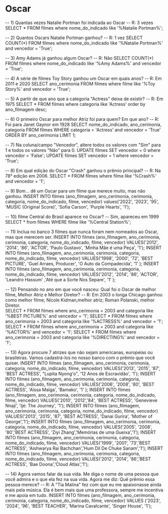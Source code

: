 # Oscar

-- 1) Quantas vezes Natalie Portman foi indicada ao Oscar
-- R: 3 vezes
SELECT * FROM filmes where nome_do_indicado like '%Natalie Portman%';

-- 2) Quantos Oscars Natalie Portman ganhou?
-- R: 1 vez
SELECT COUNT(*) FROM filmes where nome_do_indicado like '%Natalie Portman%' and vencedor = 'True';

-- 3) Amy Adams já ganhou algum Oscar?
-- R: Não
SELECT COUNT(*) FROM filmes where nome_do_indicado like '%Amy Adams%' and vencedor = 'True';

-- 4) A série de filmes Toy Story ganhou um Oscar em quais anos?
-- R: Em 2011 e 2020
SELECT ano_cerimonia FROM filmes where filme like '%Toy Story%' and vencedor = 'True';

-- 5) A partir de que ano que a categoria "Actress" deixa de existir? 
-- R: Em 1975
SELECT * FROM filmes where categoria like 'Actress' order by ano_filmagem desc;

-- 6) O primeiro Oscar para melhor Atriz foi para quem? Em que ano?
-- R: Foi para Janet Gaynor em 1928
SELECT nome_do_indicado, ano_cerimonia, categoria
FROM filmes
WHERE categoria = 'Actress' and vencedor = 'True'
ORDER BY ano_cerimonia
LIMIT 1;

-- 7) Na coluna/campo "Vencedor", altere todos os valores com "Sim" para 1 e todos os valores "Não" para 0.
UPDATE filmes SET vencedor = 0 where vencedor = 'False';
UPDATE filmes SET vencedor = 1 where vencedor = 'True';

-- 8) Em qual edição do Oscar "Crash" ganhou o prêmio principal?
-- R: Na 78° edição em 2006.
SELECT * FROM filmes where filme like '%Crash%' and vencedor = '1';

-- 9) Bom... dê um Oscar para um filme que merece muito, mas não ganhou.
INSERT INTO filmes (ano_filmagem, ano_cerimonia, cerimonia, categoria, nome_do_indicado, filme, vencedor) 
values('2022', '2023', '95', 'MUSIC (Original Score)', 'Sofia Carson', 'Purple Hearts', '1');

-- 10)  filme Central do Brasil aparece no Oscar?
-- Sim, apareceu em 1999
SELECT * from filmes WHERE filme like '%Central Station%';

-- 11) Inclua no banco 3 filmes que nunca foram nem nomeados ao Oscar, mas que merecem ser. 
INSERT INTO filmes (ano_filmagem, ano_cerimonia, cerimonia, categoria, nome_do_indicado, filme, vencedor) VALUES('2012', '2014', '86', 'ACTOR', 'Paulo Gustavo', 'Minha Mãe é uma Peça', '1');
INSERT INTO filmes (ano_filmagem, ano_cerimonia, cerimonia, categoria, nome_do_indicado, filme, vencedor) VALUES('1998', '2000', '72', 'BEST PICTURE', 'Guel Arraes, Producer', 'O Auto da Compadecida', '1' );
INSERT INTO filmes (ano_filmagem, ano_cerimonia, cerimonia, categoria, nome_do_indicado, filme, vencedor) VALUES('2012', '2014', '86', 'ACTOR', 'Leandro Hassum' ,'Até que a Sorte Nos Separe', '1' );

-- 12) Pensando no ano em que você nasceu: Qual foi o Oscar de melhor filme, Melhor Atriz e Melhor Diretor?
-- R: Em 2003 o longa Chicago ganhou como melhor filme; Nicole Kidman,melhor atriz; Roman Polanski, melhor Diretor.   
SELECT * FROM filmes where ano_cerimonia = 2003 and categoria like '%BEST PICTURE%' and vencedor = '1';
SELECT * FROM filmes where ano_cerimonia = 2003 and categoria like '%ACTRESS%' and vencedor = '1';
SELECT * FROM filmes where ano_cerimonia = 2003 and categoria like '%ACTOR%' and vencedor = '1';
SELECT * FROM filmes where ano_cerimonia = 2003 and categoria like '%DIRECTING%' and vencedor = '1';

-- 13) Agora procure 7 atrizes que não sejam americanas, europeias ou brasileiras.  Vamos cadastrá-los no nosso banco com o prêmio que você quiser. 
INSERT INTO filmes (ano_filmagem, ano_cerimonia, cerimonia, categoria, nome_do_indicado, filme, vencedor) VALUES('2013', '2015', '87', 'BEST ACTRESS', "Lupita Nyong'o", '12 Anos de Escravidão', '1');
INSERT INTO filmes (ano_filmagem, ano_cerimonia, cerimonia, categoria, nome_do_indicado, filme, vencedor) VALUES('2006', '2008', '80', 'BEST ACTRESS', 'Aïssa Maïga', 'Bamako', '1' );
INSERT INTO filmes (ano_filmagem, ano_cerimonia, cerimonia, categoria, nome_do_indicado, filme, vencedor) VALUES('2010', '2012','84', 'BEST ACTRESS', 'Genevieve Nnaji', 'Ijé: The Journey', '1');
INSERT INTO filmes (ano_filmagem, ano_cerimonia, cerimonia, categoria, nome_do_indicado, filme, vencedor) VALUES('2013', '2015', '87', 'BEST ACTRESS', 'Danai Gurira', 'Mother of George','1');
INSERT INTO filmes (ano_filmagem, ano_cerimonia, cerimonia, categoria, nome_do_indicado, filme, vencedor) VALUES('2005', '2008', '80','BEST ACTRESS', 'Ziyi Zhang','Memórias de uma Gueixa','1');
INSERT INTO filmes (ano_filmagem, ano_cerimonia, cerimonia, categoria, nome_do_indicado, filme, vencedor) VALUES('1999', '2001', '73','BEST ACTRESS', 'Aishwarya Rai Bachchan','Hum Dil De Chuke Sanam','1');
INSERT INTO filmes (ano_filmagem, ano_cerimonia, cerimonia, categoria, nome_do_indicado, filme, vencedor) VALUES('2012', '2014', '86','BEST ACTRESS', 'Bae Doona','Cloud Atlas','1');

-- 14) Agora vamos falar da sua vida. Me diga o nome de uma pessoa que você admira e o que ela fez na sua vida. Agora me diz: Quê prêmio essa pessoa merece? 
-- R: A "Tia Malina" fez com que eu me apaixonasse ainda mais pela música. Ela é bem mais que uma professora, sempre me incentiva e me apoia em tudo.
INSERT INTO filmes (ano_filmagem, ano_cerimonia, cerimonia, categoria, nome_do_indicado, filme, vencedor) VALUES ('2023', '2024', '96', 'BEST TEACHER', 'Marina Cavalcante', 'Singer House', '1');
